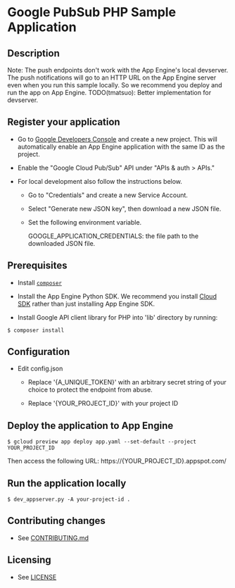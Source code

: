 # Google PubSub PHP Sample Application

## Description

Note: The push endpoints don't work with the App Engine's local
devserver. The push notifications will go to an HTTP URL on the App
Engine server even when you run this sample locally. So we recommend
you deploy and run the app on App Engine.
TODO(tmatsuo): Better implementation for devserver.

## Register your application

- Go to
  [Google Developers Console](https://console.developers.google.com/project)
  and create a new project. This will automatically enable an App
  Engine application with the same ID as the project.

- Enable the "Google Cloud Pub/Sub" API under "APIs & auth > APIs."

- For local development also follow the instructions below.

  - Go to "Credentials" and create a new Service Account.

  - Select "Generate new JSON key", then download a new JSON file.

  - Set the following environment variable.

    GOOGLE_APPLICATION_CREDENTIALS: the file path to the downloaded JSON file.

## Prerequisites

- Install [`composer`](https://getcomposer.org)
- Install the App Engine Python SDK.
  We recommend you install
  [Cloud SDK](https://developers.google.com/cloud/sdk/) rather than
  just installing App Engine SDK.

- Install Google API client library for PHP into 'lib' directory by running:

```
$ composer install
```

## Configuration

- Edit config.json
    - Replace '{A_UNIQUE_TOKEN}' with an arbitrary secret string of
      your choice to protect the endpoint from abuse.

    - Replace '{YOUR_PROJECT_ID}' with your project ID

## Deploy the application to App Engine

```
$ gcloud preview app deploy app.yaml --set-default --project YOUR_PROJECT_ID
```

Then access the following URL:
  https://{YOUR_PROJECT_ID}.appspot.com/

## Run the application locally

```
$ dev_appserver.py -A your-project-id .
```

## Contributing changes

* See [CONTRIBUTING.md](../CONTRIBUTING.md)

## Licensing

* See [LICENSE](../LICENSE)


